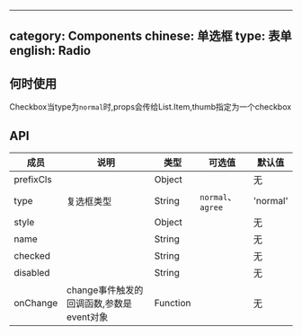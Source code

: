 ---
category: Components
chinese: 单选框
type: 表单
english: Radio
--------------




## 何时使用

Checkbox当type为`normal`时,props会传给List.Item,thumb指定为一个checkbox

## API


| 成员        | 说明           | 类型       |  可选值        | 默认值       |
|------------|----------------|----------|----------|--------------|
| prefixCls    |         | Object |   | 无  |
| type    | 复选框类型 | String |  `normal`、 `agree` |   'normal'  |
| style    |         | Object |   | 无  |
| name    |         | String |   | 无  |
| checked    |        | String |   | 无  |
| disabled      |         | String | |  无  |
| onChange    | change事件触发的回调函数,参数是event对象 | Function | |   无  |
